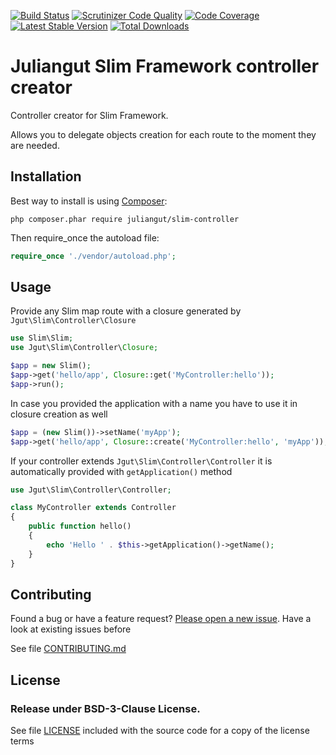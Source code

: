 [![Build Status](https://travis-ci.org/juliangut/slim-controller.svg?branch=master)](https://travis-ci.org/juliangut/slim-controller)
[![Scrutinizer Code Quality](https://scrutinizer-ci.com/g/juliangut/slim-controller/badges/quality-score.png?b=master)](https://scrutinizer-ci.com/g/juliangut/slim-controller/?branch=master)
[![Code Coverage](https://scrutinizer-ci.com/g/juliangut/slim-controller/badges/coverage.png?b=master)](https://scrutinizer-ci.com/g/juliangut/slim-controller/?branch=master)
[![Latest Stable Version](https://poser.pugx.org/juliangut/slim-controller/v/stable.svg)](https://packagist.org/packages/juliangut/controller)
[![Total Downloads](https://poser.pugx.org/juliangut/slim-controller/downloads.svg)](https://packagist.org/packages/juliangut/slim-controller)

# Juliangut Slim Framework controller creator

Controller creator for Slim Framework.

Allows you to delegate objects creation for each route to the moment they are needed.

## Installation

Best way to install is using [Composer](https://getcomposer.org/):

```
php composer.phar require juliangut/slim-controller
```

Then require_once the autoload file:

```php
require_once './vendor/autoload.php';
```

## Usage

Provide any Slim map route with a closure generated by `Jgut\Slim\Controller\Closure`

```php
use Slim\Slim;
use Jgut\Slim\Controller\Closure;

$app = new Slim();
$app->get('hello/app', Closure::get('MyController:hello'));
$app->run();
```

In case you provided the application with a name you have to use it in closure creation as well

```php
$app = (new Slim())->setName('myApp');
$app->get('hello/app', Closure::create('MyController:hello', 'myApp'));
```

If your controller extends `Jgut\Slim\Controller\Controller` it is automatically provided with `getApplication()` method

```php
use Jgut\Slim\Controller\Controller;

class MyController extends Controller
{
    public function hello()
    {
        echo 'Hello ' . $this->getApplication()->getName();
    }
}
```

## Contributing

Found a bug or have a feature request? [Please open a new issue](https://github.com/juliangut/slim-controller/issues). Have a look at existing issues before

See file [CONTRIBUTING.md](https://github.com/juliangut/slim-controller/blob/master/CONTRIBUTING.md)

## License

### Release under BSD-3-Clause License.

See file [LICENSE](https://github.com/juliangut/slim-controller/blob/master/LICENSE) included with the source code for a copy of the license terms
